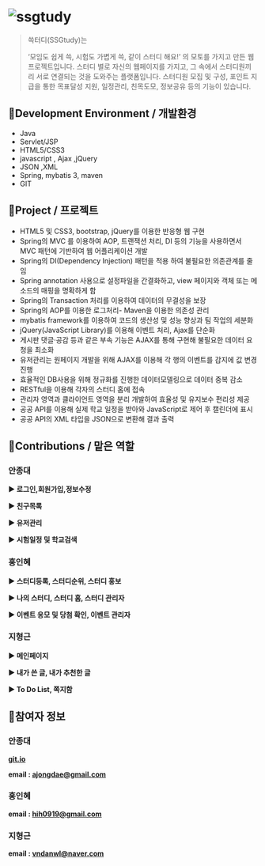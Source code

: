 # ![ssgtudy](https://user-images.githubusercontent.com/77396551/148881075-d53db973-f76c-4feb-be12-2f8d38783733.png)

> 쓱터디(SSGtudy)는 
>
> ‘모임도 쉽게 쓱, 시험도 가볍게 쓱, 같이 스터디 해요!’ 의 모토를 가지고 만든 웹 프로젝트입니다. 스터디 별로 자신의 웹페이지를 가지고, 그 속에서 스터디원끼리 서로 연결되는 것을 도와주는 플랫폼입니다. 스터디원 모집 및 구성, 포인트 지급을 통한 목표달성 지원, 일정관리, 친목도모, 정보공유 등의 기능이 있습니다.




## 📌Development Environment / 개발환경

* Java
* Servlet/JSP
* HTML5/CSS3
* javascript , Ajax ,jQuery
* JSON ,XML 
* Spring, mybatis 3, maven
* GIT





## 📌Project / 프로젝트

* HTML5 및 CSS3, bootstrap, jQuery를 이용한 반응형 웹 구현
*  Spring의 MVC 를 이용하여 AOP, 트랜잭션 처리, DI 등의 기능을 사용하면서 MVC 패턴에 기반하여 웹 어플리케이션 개발
* Spring의 DI(Dependency Injection) 패턴을 적용 하여 불필요한 의존관계를 줄임
*  Spring annotation 사용으로 설정파일을 간결화하고, view 페이지와 객체 또는 메소드의 매핑을 명확하게 함
* Spring의 Transaction 처리를 이용하여 데이터의 무결성을 보장
* Spring의 AOP를 이용한 로그처리- Maven을 이용한 의존성 관리
* mybatis framework를 이용하여 코드의 생산성 및 성능 향상과 팀 작업의 세분화
* jQuery(JavaScript Library)를 이용해 이벤트 처리, Ajax를 단순화
*  게시판 댓글·공감 등과 같은 부속 기능은 AJAX를 통해 구현해 불필요한 데이터 요청을 최소화
*  유저관리는 원페이지 개발을 위해 AJAX를 이용해 각 행의 이벤트를 감지에 값 변경 진행
*  효율적인 DB사용을 위해 정규화를 진행한 데이터모델링으로 데이터 중복 감소
*  RESTful을 이용해 각자의 스터디 홈에 접속
*  관리자 영역과 클라이언트 영역을 분리 개발하여 효율성 및 유지보수 편리성 제공  
* 공공 API를 이용해 실제 학교 일정을 받아와 JavaScript로 제어 후 캘린더에 표시 
* 공공 API의 XML 타입을 JSON으로 변환해 결과 출력





## 📌Contributions / 맡은 역할

### 안종대

**▶ 로그인,회원가입,정보수정** 

**▶ 친구목록**

**▶ 유저관리**

**▶ 시험일정 및 학교검색**

### 홍인혜

**▶ 스터디등록, 스터디순위, 스터디 홍보**

**▶ 나의 스터디, 스터디 홈, 스터디 관리자**

**▶ 이벤트 응모 및 당첨 확인, 이벤트 관리자**

### 지형근

**▶ 메인페이지**

**▶ 내가 쓴 글, 내가 추천한 글**

**▶ To Do List, 쪽지함**


## 📌참여자 정보

### 안종대

**[git.io](https://an-jongdae.github.io/)**

**email : ajongdae@gmail.com**

### 홍인혜

**email : hih0919@gmail.com**

### 지형근

**email : vndanwl@naver.com**

